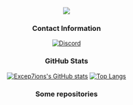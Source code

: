 <div align="center">
  
<h1 align="center"> 
  <a href="https://discord.gg/6aqpTW2pam">
    <img src="https://readme-typing-svg.herokuapp.com?size=25&lines=++Hi+there%2C+I'm+Excepts">
  </a>
</h1>

### Contact Information 
[![Discord](https://img.shields.io/badge/Discord-Script.py%237614-5865F2?style=for-the-badge&logo=discord&logoColor=white)](https://discord.gg/6aqpTW2pam)

### GitHub Stats
[![Excep7ions's GitHub stats](https://github-readme-stats.vercel.app/api?username=Excep7ions&show_icons=true&theme=react&border_color=ff9c19&hide_border=true)](https://github.com/Excep7ions) [![Top Langs](https://github-readme-streak-stats.herokuapp.com/?user=Excep7ions&theme=react&border=ff9c19&hide_border=true)](https://github.com/Excep7ions)

### Some repositories
  
</div>
